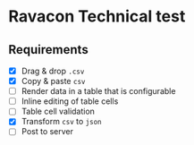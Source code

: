 # Ravacon Technical test

## Requirements

- [x] Drag & drop `.csv`
- [x] Copy & paste `csv`
- [ ] Render data in a table that is configurable
- [ ] Inline editing of table cells
- [ ] Table cell validation
- [x] Transform `csv` to `json`
- [ ] Post to server
